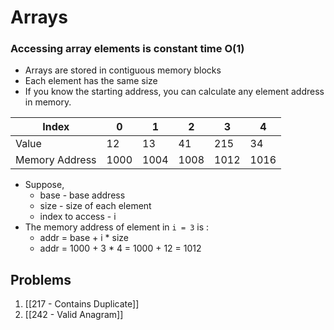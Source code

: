 # Arrays
### Accessing array elements is constant time O(1)
- Arrays are stored in contiguous memory blocks
- Each element has the same size
- If you know the starting address, you can calculate any element address in memory.

| Index          | 0    | 1    | 2    | 3    | 4    |
| -------------- | ---- | ---- | ---- | ---- | ---- |
| Value          | 12   | 13   | 41   | 215  | 34   |
| Memory Address | 1000 | 1004 | 1008 | 1012 | 1016 |
- Suppose,
	- base - base address 
	- size - size of each element
	- index to access - i
- The memory address of element in `i = 3` is :
	- addr = base + i * size
	- addr = 1000 + 3 * 4 = 1000 + 12 = 1012 

## Problems
1.  [[217 - Contains Duplicate]] 
2. [[242 - Valid Anagram]] 